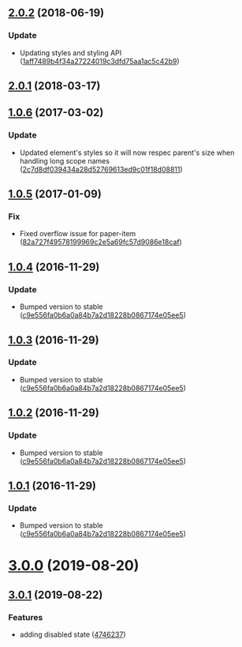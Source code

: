 <a name="2.0.2"></a>
## [2.0.2](https://github.com/advanced-rest-client/oauth2-scope-selector/compare/1.0.6...2.0.2) (2018-06-19)


### Update

* Updating styles and styling API ([1aff7489b4f34a27224019c3dfd75aa1ac5c42b9](https://github.com/advanced-rest-client/oauth2-scope-selector/commit/1aff7489b4f34a27224019c3dfd75aa1ac5c42b9))



<a name="2.0.1"></a>
## [2.0.1](https://github.com/advanced-rest-client/oauth2-scope-selector/compare/1.0.6...2.0.1) (2018-03-17)




<a name="1.0.6"></a>
## [1.0.6](https://github.com/advanced-rest-client/oauth2-scope-selector/compare/1.0.5...v1.0.6) (2017-03-02)


### Update

* Updated element's styles so it will now respec parent's size when handling long scope names ([2c7d8df039434a28d52769613ed9c01f18d08811](https://github.com/advanced-rest-client/oauth2-scope-selector/commit/2c7d8df039434a28d52769613ed9c01f18d08811))



<a name="1.0.5"></a>
## [1.0.5](https://github.com/advanced-rest-client/oauth2-scope-selector/compare/1.0.4...v1.0.5) (2017-01-09)


### Fix

* Fixed overflow issue for paper-item ([82a727f49578199969c2e5a69fc57d9086e18caf](https://github.com/advanced-rest-client/oauth2-scope-selector/commit/82a727f49578199969c2e5a69fc57d9086e18caf))



<a name="1.0.4"></a>
## [1.0.4](https://github.com/advanced-rest-client/oauth2-scope-selector/compare/0.0.3...v1.0.4) (2016-11-29)


### Update

* Bumped version to stable ([c9e556fa0b6a0a84b7a2d18228b0867174e05ee5](https://github.com/advanced-rest-client/oauth2-scope-selector/commit/c9e556fa0b6a0a84b7a2d18228b0867174e05ee5))



<a name="1.0.3"></a>
## [1.0.3](https://github.com/advanced-rest-client/oauth2-scope-selector/compare/0.0.3...v1.0.3) (2016-11-29)


### Update

* Bumped version to stable ([c9e556fa0b6a0a84b7a2d18228b0867174e05ee5](https://github.com/advanced-rest-client/oauth2-scope-selector/commit/c9e556fa0b6a0a84b7a2d18228b0867174e05ee5))



<a name="1.0.2"></a>
## [1.0.2](https://github.com/advanced-rest-client/oauth2-scope-selector/compare/0.0.3...v1.0.2) (2016-11-29)


### Update

* Bumped version to stable ([c9e556fa0b6a0a84b7a2d18228b0867174e05ee5](https://github.com/advanced-rest-client/oauth2-scope-selector/commit/c9e556fa0b6a0a84b7a2d18228b0867174e05ee5))



<a name="1.0.1"></a>
## [1.0.1](https://github.com/advanced-rest-client/oauth2-scope-selector/compare/0.0.3...v1.0.1) (2016-11-29)


### Update

* Bumped version to stable ([c9e556fa0b6a0a84b7a2d18228b0867174e05ee5](https://github.com/advanced-rest-client/oauth2-scope-selector/commit/c9e556fa0b6a0a84b7a2d18228b0867174e05ee5))

# [3.0.0](https://github.com/advanced-rest-client/oauth2-scope-selector/compare/1.0.6...3.0.0) (2019-08-20)



## [3.0.1](https://github.com/advanced-rest-client/oauth2-scope-selector/compare/1.0.6...3.0.1) (2019-08-22)


### Features

* adding disabled state ([4746237](https://github.com/advanced-rest-client/oauth2-scope-selector/commit/4746237))



